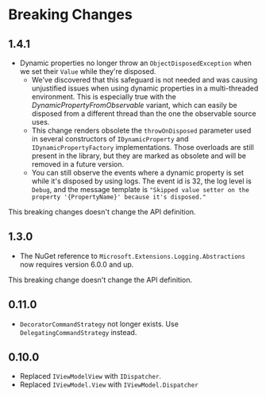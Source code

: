 # Breaking Changes

## 1.4.1
- Dynamic properties no longer throw an `ObjectDisposedException` when we set their `Value` while they're disposed.
  - We've discovered that this safeguard is not needed and was causing unjustified issues when using dynamic properties in a multi-threaded environment. This is especially true with the _DynamicPropertyFromObservable_ variant, which can easily be disposed from a different thread than the one the observable source uses.
  - This change renders obsolete the `throwOnDisposed` parameter used in several constructors of `IDynamicProperty` and `IDynamicPropertyFactory` implementations.
    Those overloads are still present in the library, but they are marked as obsolete and will be removed in a future version.
  - You can still observe the events where a dynamic property is set while it's disposed by using logs. The event id is 32, the log level is `Debug`, and the message template is `"Skipped value setter on the property '{PropertyName}' because it's disposed."`

This breaking changes doesn't change the API definition.

## 1.3.0
- The NuGet reference to `Microsoft.Extensions.Logging.Abstractions` now requires version 6.0.0 and up.

This breaking change doesn't change the API definition.

## 0.11.0
- `DecoratorCommandStrategy` not longer exists. Use `DelegatingCommandStrategy` instead.

## 0.10.0
- Replaced `IViewModelView` with `IDispatcher`.
- Replaced `IViewModel.View` with `IViewModel.Dispatcher`
